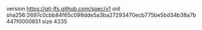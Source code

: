 version https://git-lfs.github.com/spec/v1
oid sha256:2697c0cbb84f65c099dde5a3ba27293470ecb775be5bd34b38a7b447f0000651
size 4335
